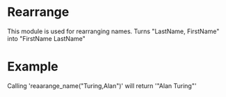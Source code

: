Rearrange
=========

This module is used for rearranging names.
Turns "LastName, FirstName" into "FirstName LastName"

# Example

Calling 'reaarange_name("Turing,Alan")' will return '"Alan Turing"'
